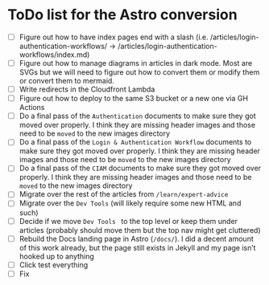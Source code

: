 # ToDo list for the Astro conversion

* [ ] Figure out how to have index pages end with a slash (i.e. /articles/login-authentication-workflows/ -> /articles/login-authentication-workflows/index.md)
* [ ] Figure out how to manage diagrams in articles in dark mode. Most are SVGs but we will need to figure out how to convert them or modify them or convert them to mermaid.
* [ ] Write redirects in the Cloudfront Lambda
* [ ] Figure out how to deploy to the same S3 bucket or a new one via GH Actions
* [ ] Do a final pass of the `Authentication` documents to make sure they got moved over properly. I think they are missing header images and those need to be `moved` to the new images directory
* [ ] Do a final pass of the `Login & Authentication Workflow` documents to make sure they got moved over properly. I think they are missing header images and those need to be `moved` to the new images directory
* [ ] Do a final pass of the `CIAM` documents to make sure they got moved over properly. I think they are missing header images and those need to be `moved` to the new images directory
* [ ] Migrate over the rest of the articles from `/learn/expert-advice`
* [ ] Migrate over the `Dev Tools` (will likely require some new HTML and such)
* [ ] Decide if we move `Dev Tools ` to the top level or keep them under articles (probably should move them but the top nav might get cluttered)
* [ ] Rebuild the Docs landing page in Astro (`/docs/`). I did a decent amount of this work already, but the page still exists in Jekyll and my page isn’t hooked up to anything
* [ ] Click test everything
* [ ] Fix 